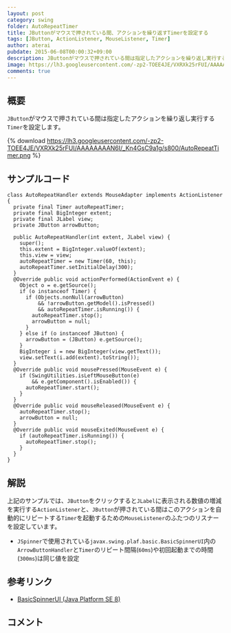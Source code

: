 ```yaml
---
layout: post
category: swing
folder: AutoRepeatTimer
title: JButtonがマウスで押されている間、アクションを繰り返すTimerを設定する
tags: [JButton, ActionListener, MouseListener, Timer]
author: aterai
pubdate: 2015-06-08T00:00:32+09:00
description: JButtonがマウスで押されている間は指定したアクションを繰り返し実行するTimerを設定します。
image: https://lh3.googleusercontent.com/-zp2-TOEE4JE/VXRXk25rFUI/AAAAAAAAN6I/_Kn4GsC9a1g/s800/AutoRepeatTimer.png
comments: true
---
```

## 概要
`JButton`がマウスで押されている間は指定したアクションを繰り返し実行する`Timer`を設定します。

{% download https://lh3.googleusercontent.com/-zp2-TOEE4JE/VXRXk25rFUI/AAAAAAAAN6I/_Kn4GsC9a1g/s800/AutoRepeatTimer.png %}

## サンプルコード
<pre class="prettyprint"><code>class AutoRepeatHandler extends MouseAdapter implements ActionListener {
  private final Timer autoRepeatTimer;
  private final BigInteger extent;
  private final JLabel view;
  private JButton arrowButton;

  public AutoRepeatHandler(int extent, JLabel view) {
    super();
    this.extent = BigInteger.valueOf(extent);
    this.view = view;
    autoRepeatTimer = new Timer(60, this);
    autoRepeatTimer.setInitialDelay(300);
  }
  @Override public void actionPerformed(ActionEvent e) {
    Object o = e.getSource();
    if (o instanceof Timer) {
      if (Objects.nonNull(arrowButton)
          &amp;&amp; !arrowButton.getModel().isPressed()
          &amp;&amp; autoRepeatTimer.isRunning()) {
        autoRepeatTimer.stop();
        arrowButton = null;
      }
    } else if (o instanceof JButton) {
      arrowButton = (JButton) e.getSource();
    }
    BigInteger i = new BigInteger(view.getText());
    view.setText(i.add(extent).toString());
  }
  @Override public void mousePressed(MouseEvent e) {
    if (SwingUtilities.isLeftMouseButton(e)
        &amp;&amp; e.getComponent().isEnabled()) {
      autoRepeatTimer.start();
    }
  }
  @Override public void mouseReleased(MouseEvent e) {
    autoRepeatTimer.stop();
    arrowButton = null;
  }
  @Override public void mouseExited(MouseEvent e) {
    if (autoRepeatTimer.isRunning()) {
      autoRepeatTimer.stop();
    }
  }
}
</code></pre>

## 解説
上記のサンプルでは、`JButton`をクリックすると`JLabel`に表示される数値の増減を実行する`ActionListener`と、`JButton`が押されている間はこのアクションを自動的にリピートする`Timer`を起動するための`MouseListener`のふたつのリスナーを設定しています。

- `JSpinner`で使用されている`javax.swing.plaf.basic.BasicSpinnerUI`内の`ArrowButtonHandler`と`Timer`のリピート間隔(`60ms`)や初回起動までの時間(`300ms`)は同じ値を設定

<!-- dummy comment line for breaking list -->

## 参考リンク
- [BasicSpinnerUI (Java Platform SE 8)](https://docs.oracle.com/javase/jp/8/docs/api/javax/swing/plaf/basic/BasicSpinnerUI.html)

<!-- dummy comment line for breaking list -->

## コメント
